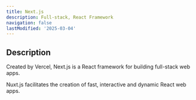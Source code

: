 ```yaml
---
title: Next.js
description: Full-stack, React Framework
navigation: false
lastModified: '2025-03-04'
---
```


## Description

Created by Vercel, Next.js is a React framework for building full-stack web apps.

Nuxt.js facilitates the creation of fast, interactive and dynamic React web apps.
